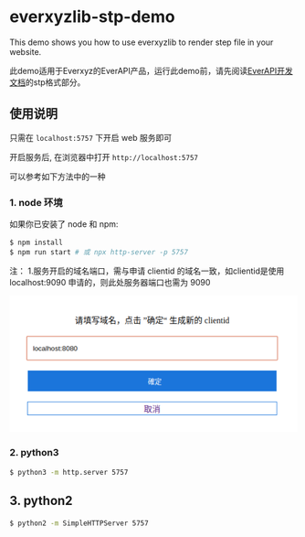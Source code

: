 
# everxyzlib-stp-demo
This demo shows you how to use everxyzlib to render step file in your website.

此demo适用于Everxyz的EverAPI产品，运行此demo前，请先阅读[EverAPI开发文档](https://www.everxyz.com/api)的stp格式部分。

## 使用说明

只需在 `localhost:5757` 下开启 web 服务即可

开启服务后, 在浏览器中打开 `http://localhost:5757`

可以参考如下方法中的一种

### 1. node 环境

  如果你已安装了 node 和 npm:

  ```bash
  $ npm install
  $ npm run start # 或 npx http-server -p 5757
  ```
  注：
  1.服务开启的域名端口，需与申请 clientid 的域名一致，如clientid是使用 localhost:9090 申请的，则此处服务器端口也需为 9090

  ![](./assets/new_clientid.png)

### 2. python3

  ```bash
  $ python3 -m http.server 5757
  ```

## 3. python2

  ```bash
  $ python2 -m SimpleHTTPServer 5757
  ```


